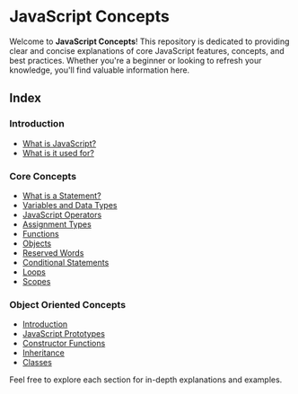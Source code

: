 # JavaScript Concepts

Welcome to **JavaScript Concepts**! This repository is dedicated to providing clear and concise explanations of core JavaScript features, concepts, and best practices. Whether you're a beginner or looking to refresh your knowledge, you'll find valuable information here.

## Index

### Introduction
- [What is JavaScript?](./00.Introduction/00.What%20is%20Javascript.md)
- [What is it used for?](./00.Introduction/01.What%20is%20it%20used%20for.md)

### Core Concepts
- [What is a Statement?](./01.Core%20Concepts/00.What%20is%20a%20Statement.md)
- [Variables and Data Types](./01.Core%20Concepts/01.Variables%20and%20Data%20Types.md)
- [JavaScript Operators](./01.Core%20Concepts/02.JavaScript%20Operators.md)
- [Assignment Types](./01.Core%20Concepts/03.Assignment%20Types.md)
- [Functions](./01.Core%20Concepts/04.Functions.md)
- [Objects](./01.Core%20Concepts/05.Objects.md)
- [Reserved Words](./01.Core%20Concepts/06.Reserved%20Words.md)
- [Conditional Statements](./01.Core%20Concepts/07.Conditional%20Statements.md)
- [Loops](./01.Core%20Concepts/08.Loops.md)
- [Scopes](./01.Core%20Concepts/09.Scopes.md)

### Object Oriented Concepts
- [Introduction](./02.Object%20Oriented%20Concepts/00.Introduction.md)
- [JavaScript Prototypes](./02.Object%20Oriented%20Concepts/01.JavaScript%20Prototypes.md)
- [Constructor Functions](./02.Object%20Oriented%20Concepts/02.Constructor%20Functions.md)
- [Inheritance](./02.Object%20Oriented%20Concepts/03.Inheritance.md)
- [Classes](./02.Object%20Oriented%20Concepts/04.Classes.md)

Feel free to explore each section for in-depth explanations and examples.


